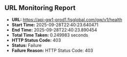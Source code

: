 ## URL Monitoring Report

- **URL:** https://api-gw1-prod1.fisglobal.com/gw/v1/health
- **Start Time:** 2025-09-28T22:40:23.640471
- **End Time:** 2025-09-28T22:40:23.890454
- **Total Time Taken:** 0.249983 seconds
- **HTTP Status Code:** 403
- **Status:** Failure
- **Failure Reason:** HTTP Status Code: 403
